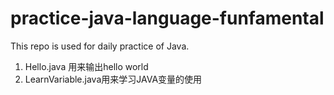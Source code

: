 # practice-java-language-funfamental
This repo is used for daily practice of Java.
1. Hello.java 用来输出hello world
2. LearnVariable.java用来学习JAVA变量的使用
